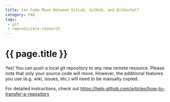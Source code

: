 ```yaml
---
title: Can Code Move Between GitLab, GitHub, and Bitbucket?
category: FAQ
tags:
 - git
 - reprodicible-research
---
```


# {{ page.title }}

Yes! You can push a local git repository to any new remote resource. Please
note that only your source code will move. However, the additional features
you use (e.g. wiki, issues, etc.) will need to be manually copied.

For detailed instructions, check out <https://help.github.com/articles/how-to-transfer-a-repository>
